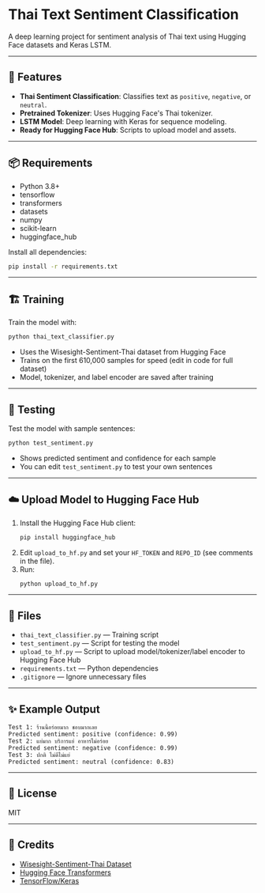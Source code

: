 # Thai Text Sentiment Classification

A deep learning project for sentiment analysis of Thai text using Hugging Face datasets and Keras LSTM.

---

## 🚀 Features
- **Thai Sentiment Classification**: Classifies text as `positive`, `negative`, or `neutral`.
- **Pretrained Tokenizer**: Uses Hugging Face's Thai tokenizer.
- **LSTM Model**: Deep learning with Keras for sequence modeling.
- **Ready for Hugging Face Hub**: Scripts to upload model and assets.

---

## 📦 Requirements
- Python 3.8+
- tensorflow
- transformers
- datasets
- numpy
- scikit-learn
- huggingface_hub

Install all dependencies:
```bash
pip install -r requirements.txt
```

---

## 🏗️ Training
Train the model with:
```bash
python thai_text_classifier.py
```
- Uses the Wisesight-Sentiment-Thai dataset from Hugging Face
- Trains on the first 610,000 samples for speed (edit in code for full dataset)
- Model, tokenizer, and label encoder are saved after training

---

## 🧪 Testing
Test the model with sample sentences:
```bash
python test_sentiment.py
```
- Shows predicted sentiment and confidence for each sample
- You can edit `test_sentiment.py` to test your own sentences

---

## ☁️ Upload Model to Hugging Face Hub
1. Install the Hugging Face Hub client:
   ```bash
   pip install huggingface_hub
   ```
2. Edit `upload_to_hf.py` and set your `HF_TOKEN` and `REPO_ID` (see comments in the file).
3. Run:
   ```bash
   python upload_to_hf.py
   ```

---

## 📁 Files
- `thai_text_classifier.py` — Training script
- `test_sentiment.py` — Script for testing the model
- `upload_to_hf.py` — Script to upload model/tokenizer/label encoder to Hugging Face Hub
- `requirements.txt` — Python dependencies
- `.gitignore` — Ignore unnecessary files

---

## ✨ Example Output
```
Test 1: ร้านนี้อร่อยมาก ชอบมากเลย
Predicted sentiment: positive (confidence: 0.99)
Test 2: แย่มาก บริการแย่ อาหารไม่อร่อย
Predicted sentiment: negative (confidence: 0.99)
Test 3: ปกติ ไม่ดีไม่แย่
Predicted sentiment: neutral (confidence: 0.83)
```

---

## 📜 License
MIT

---

## 🤗 Credits
- [Wisesight-Sentiment-Thai Dataset](https://huggingface.co/datasets/ZombitX64/Wisesight-Sentiment-Thai)
- [Hugging Face Transformers](https://huggingface.co/transformers/)
- [TensorFlow/Keras](https://www.tensorflow.org/)